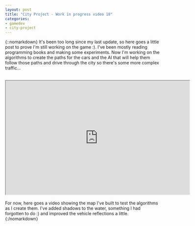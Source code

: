 ```yaml
---
layout: post
title: "City Project - Work in progress video 18"
categories:
- gamedev
- city-project
---
```


{::nomarkdown}
It's been too long since my last update, so here goes a little post to prove I'm still working on the game :). I've been mostly reading programming books and making some experiments. Now I'm working on the algorithms to create the paths for the cars and the AI that will help them follow those paths and drive through the city so there's some more complex traffic... <br /><br /><div style="text-align: center;"><iframe height="371" src="http://www.youtube.com/embed/gdQ72IXFCwM?theme=dark" width="600"></iframe><br /></div><br />For now, here goes a video showing the map I've built to test the algorithms as I create them. I've added shadows to the water, something I had forgotten to do :) and improved the vehicle reflections a little.<br />
{:/nomarkdown}